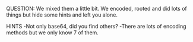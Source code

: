QUESTION: We mixed them a little bit. We encoded, rooted and did lots of things but hide some hints and left you alone.

HINTS
-Not only base64, did you find others?
-There are lots of encoding methods but we only know 7 of them.
